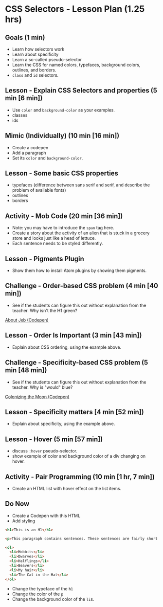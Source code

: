 # CSS Selectors - Lesson Plan (1.25 hrs)

## Goals (1 min)

* Learn how selectors work
* Learn about specificity
* Learn a so-called pseudo-selector
* Learn the CSS for named colors, typefaces, background colors, outlines, and borders.
* `class` and `id` selectors.

## Lesson - Explain CSS Selectors and properties (5 min [6 min])

* Use `color` and `background-color` as your examples.
* classes
* ids

## Mimic (Individually) (10 min [16 min])

* Create a codepen
* Add a paragraph
* Set its `color` and `background-color`.

## Lesson - Some basic CSS properties

* typefaces (difference between sans serif and serif, and describe the problem of available fonts)
* outlines
* borders

## Activity - Mob Code (20 min [36 min])

* Note: you may have to introduce the `span` tag here.
* Create a story about the activity of an alien that is stuck in a grocery store and looks just like a head of lettuce.
* Each sentence needs to be styled differently.

## Lesson - Pigments Plugin

* Show them how to install Atom plugins by showing them pigments.

## Challenge - Order-based CSS problem (4 min [40 min])

* See if the students can figure this out without explanation from the teacher. Why isn't the H1 green?

[About Jeb (Codepen)](http://codepen.io/mallioch/pen/mAgLzV?editors=1100#0)

## Lesson - Order Is Important (3 min [43 min])

* Explain about CSS ordering, using the example above.

## Challenge - Specificity-based CSS problem (5 min [48 min])

* See if the students can figure this out without explanation from the teacher. Why is "would" blue?

[Colonizing the Moon (Codepen)](http://codepen.io/mallioch/pen/wzkjNd?editors=1100#0)

## Lesson - Specificity matters [4 min [52 min])

* Explain about specificity, using the example above.

## Lesson - Hover (5 min [57 min])

* discuss `:hover` pseudo-selector.
* show example of color and background color of a div changing on hover.

## Activity - Pair Programming (10 min [1 hr, 7 min])

* Create an HTML list with hover effect on the list items.

## Do Now

* Create a Codepen with this HTML
* Add styling

```html
<h1>This is an H1</h1>

<p>This paragraph contains sentences. These sentences are fairly short. See? Rather short. Other things that are short:</p>

<ol>
  <li>Hobbits</li>
  <li>Dwarves</li>
  <li>Halflings</li>
  <li>Beavers</li>
  <li>My hair</li>
  <li>The Cat in the Hat</li>
</ol>
```

* Change the typeface of the `h1`
* Change the color of the `p`
* Change the background color of the `li`s.
